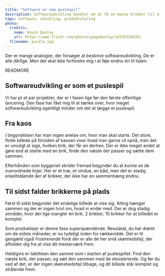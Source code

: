 ```yaml
---
title: "Software er som puslespil"
description: Softwareudvikling handler om at få en masse brikker til at hænge sammen
tags: software, udvikling, produktstyring
photo:
  credits:
    name: Kevin Dooley
    url: https://www.flickr.com/photos/pagedooley/14555354976/
  filename: puzzle.jpg
---
```


Der er mange analogier, der forsøger at beskrive softwareudvikling. De er alle dårlige. Men det skal ikke forhindre mig i at føje endnu én til listen.

READMORE

## Softwareudvikling er som et puslespil

Vi har pt et par projekter, der er i fasen lige før den første offentlige lancering. Den fase har fået mig til at tænke over, hvor meget softwareudvikling egentligt minder om det at lægge et puslespil.

## Fra kaos

I begyndelsen har man ingen anelse om, hvor man skal starte. Det store, flotte billede på forsiden af kassen viser hvad man gerne vil opnå, men det er umuligt at sige, hvilken brik, der får en derhen. Der er ikke meget andet at gøre end at starte med en brik, finde den næste der passer og sætte dem sammen.

Efterhånden som byggeriet skrider fremad begynder du at kunne se  de overordnede linjer. Her er et træ, et vindue, en båd, men det er stadig enkeltstående åer af brikker, der ikke har en sammenhæng endnu.

## Til sidst falder brikkerne på plads

Først til sidst begynder det endelige billede at vise sig. Alting hænger sammen og der er ingen tvivl om, hvad vi ender med. Der er dog stadig områder, hvor der lige mangler én brik, 2 brikker, 10 brikker for at billedet er komplet.

Som produktejer er denne fase superspændende. Resulatat, du har drømt om de sidste måneder, er nu tydeligt inden for rækkevidde. Det er til gengæld også frustrerende fordi der er alle de her små skønhedsfejl, der afholder dig fra at vise dit mesterværk frem.

Heldigvis er taktikken den samme som i starten af puslespillet. Find den næste brik, der passer, og sæt den sammen med de eksisterende. Og før du ved af det, er der ingen skønshedsfejl tilbage, og dit billede står komplet og strålende frem.
